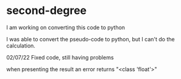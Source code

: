 # second-degree
I am working on converting this code to python

I was able to convert the pseudo-code to python, but I can't do the calculation.

02/07/22
Fixed code, still having problems

when presenting the result an error returns "<class 'float'>"
